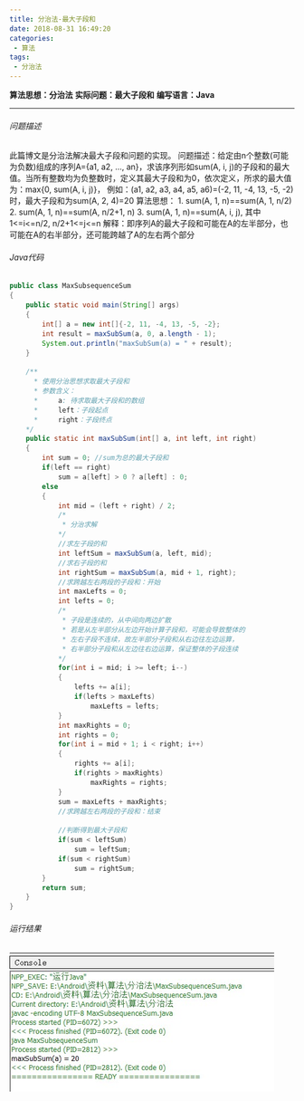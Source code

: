 ```yaml
---
title: 分治法-最大子段和
date: 2018-08-31 16:49:20
categories: 
 - 算法
tags: 
 - 分治法
---
```


**算法思想：分治法**
**实际问题：最大子段和**
**编写语言：Java**

---
<!--More-->
###### 问题描述
此篇博文是分治法解决最大子段和问题的实现。
问题描述：给定由n个整数(可能为负数)组成的序列A={a1, a2, ..., an}，求该序列形如sum(A, i, j)的子段和的最大值。当所有整数均为负整数时，定义其最大子段和为0，依次定义，所求的最大值为：max{0, sum(A, i, j)}， 例如：(a1, a2, a3, a4, a5, a6)=(-2, 11, -4, 13, -5, -2)时，最大子段和为sum(A, 2, 4)=20
算法思想：
    1. sum(A, 1, n)==sum(A, 1, n/2)
    2. sum(A, 1, n)==sum(A, n/2+1, n)
    3. sum(A, 1, n)==sum(A, i, j), 其中 1<=i<=n/2, n/2+1<=j<=n
解释：即序列A的最大子段和可能在A的左半部分，也可能在A的右半部分，还可能跨越了A的左右两个部分
###### Java代码
```Java
public class MaxSubsequenceSum
{
    public static void main(String[] args)
    {
        int[] a = new int[]{-2, 11, -4, 13, -5, -2};
        int result = maxSubSum(a, 0, a.length - 1);
        System.out.println("maxSubSum(a) = " + result);
    }
    
    /**
      * 使用分治思想求取最大子段和
      * 参数含义：
      *     a: 待求取最大子段和的数组
      *     left：子段起点
      *     right：子段终点
    */
    public static int maxSubSum(int[] a, int left, int right)
    {
        int sum = 0; //sum为总的最大子段和
        if(left == right)
            sum = a[left] > 0 ? a[left] : 0;
        else
        {
            int mid = (left + right) / 2;
            /*
             * 分治求解
            */
            //求左子段的和
            int leftSum = maxSubSum(a, left, mid);
            //求右子段的和
            int rightSum = maxSubSum(a, mid + 1, right);
            //求跨越左右两段的子段和：开始
            int maxLefts = 0;
            int lefts = 0;
            /*
             * 子段是连续的，从中间向两边扩散
             * 若是从左半部分从左边开始计算子段和，可能会导致整体的
             * 左右子段不连续，故左半部分子段和从右边往左边运算，
             * 右半部分子段和从左边往右边运算，保证整体的子段连续
            */
            for(int i = mid; i >= left; i--)
            {
                lefts += a[i];
                if(lefts > maxLefts)
                    maxLefts = lefts;
            }
            int maxRights = 0;
            int rights = 0;
            for(int i = mid + 1; i < right; i++)
            {
                rights += a[i];
                if(rights > maxRights)
                    maxRights = rights;
            }
            sum = maxLefts + maxRights;
            //求跨越左右两段的子段和：结束
            
            //判断得到最大子段和
            if(sum < leftSum)
                sum = leftSum;
            if(sum < rightSum)
                sum = rightSum;
        }
        return sum;
    }
}
```
###### 运行结果
![结果示例](/images/分治法-最大子段和.jpg)